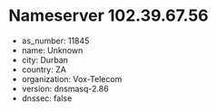 # Nameserver 102.39.67.56

* as_number: 11845
* name: Unknown
* city: Durban
* country: ZA
* organization: Vox-Telecom
* version: dnsmasq-2.86
* dnssec: false
